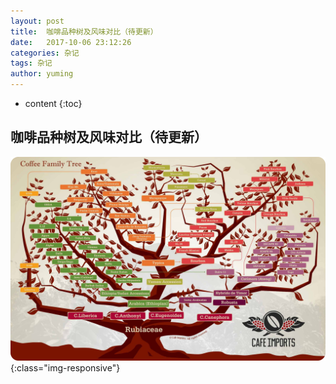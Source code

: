 ```yaml
---
layout: post
title:  咖啡品种树及风味对比（待更新）
date:   2017-10-06 23:12:26
categories: 杂记
tags: 杂记
author: yuming
---
```


* content
{:toc}


## 咖啡品种树及风味对比（待更新）
![](/assets/images/coffee_note/coffee_family_tree.jpeg){:class="img-responsive"}
